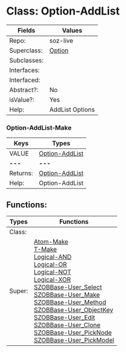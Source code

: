 
# Class:	Option-AddList

| Fields | Values |
| --------- | --------- |
| Repo: | soz-live |
| Superclass: | [Option](Option.html) |
| Subclasses: |  |
| Interfaces: |  |
| Interfaced: |  |
| Abstract?: | No |
| isValue?: | Yes |
| Help: | AddList Options |

### Option-AddList-Make

| Keys | Types |
| --------- | --------- |
| VALUE | [Option-AddList](Option-AddList.html) |
| **---** | **---** |
| Returns: | [Option-AddList](Option-AddList.html) |
| Help: | Option-AddList |


## Functions:

| Types | Functions |
| --------- | --------- |
| Class: |  |
| Super: | [Atom-Make](Atom.html) <br> [T-Make](T.html) <br> [Logical-AND](Logical.html) <br> [Logical-OR](Logical.html) <br> [Logical-NOT](Logical.html) <br> [Logical-XOR](Logical.html) <br> [SZOBBase-User_Select](SZOBBase.html) <br> [SZOBBase-User_Make](SZOBBase.html) <br> [SZOBBase-User_Method](SZOBBase.html) <br> [SZOBBase-User_ObjectKey](SZOBBase.html) <br> [SZOBBase-User_Edit](SZOBBase.html) <br> [SZOBBase-User_Clone](SZOBBase.html) <br> [SZOBBase-User_PickNode](SZOBBase.html) <br> [SZOBBase-User_PickModel](SZOBBase.html) |



